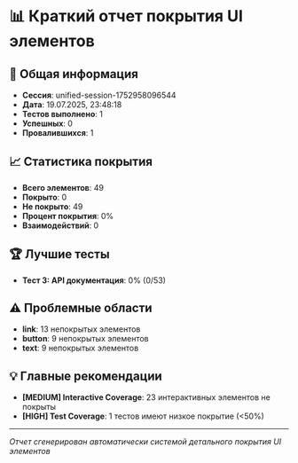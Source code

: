 # 📊 Краткий отчет покрытия UI элементов

## 🎯 Общая информация
- **Сессия**: unified-session-1752958096544
- **Дата**: 19.07.2025, 23:48:18
- **Тестов выполнено**: 1
- **Успешных**: 0
- **Провалившихся**: 1

## 📈 Статистика покрытия
- **Всего элементов**: 49
- **Покрыто**: 0
- **Не покрыто**: 49
- **Процент покрытия**: 0%
- **Взаимодействий**: 0

## 🏆 Лучшие тесты
- **Тест 3: API документация**: 0% (0/53)

## ⚠️ Проблемные области
- **link**: 13 непокрытых элементов
- **button**: 9 непокрытых элементов
- **text**: 9 непокрытых элементов

## 💡 Главные рекомендации
- **[MEDIUM] Interactive Coverage**: 23 интерактивных элементов не покрыты
- **[HIGH] Test Coverage**: 1 тестов имеют низкое покрытие (<50%)

---
*Отчет сгенерирован автоматически системой детального покрытия UI элементов*
